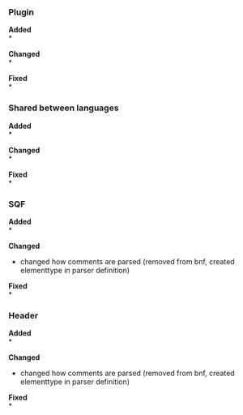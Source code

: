### Plugin
**Added**  
* 


**Changed**  
* 


**Fixed**  
* 


### Shared between languages
**Added**  
* 


**Changed**  
* 


**Fixed**  
* 


### SQF
**Added**  
* 


**Changed**  
* changed how comments are parsed (removed from bnf, created elementtype in parser definition)


**Fixed**  
* 


### Header
**Added**  
* 


**Changed**  
* changed how comments are parsed (removed from bnf, created elementtype in parser definition) 


**Fixed**  
* 